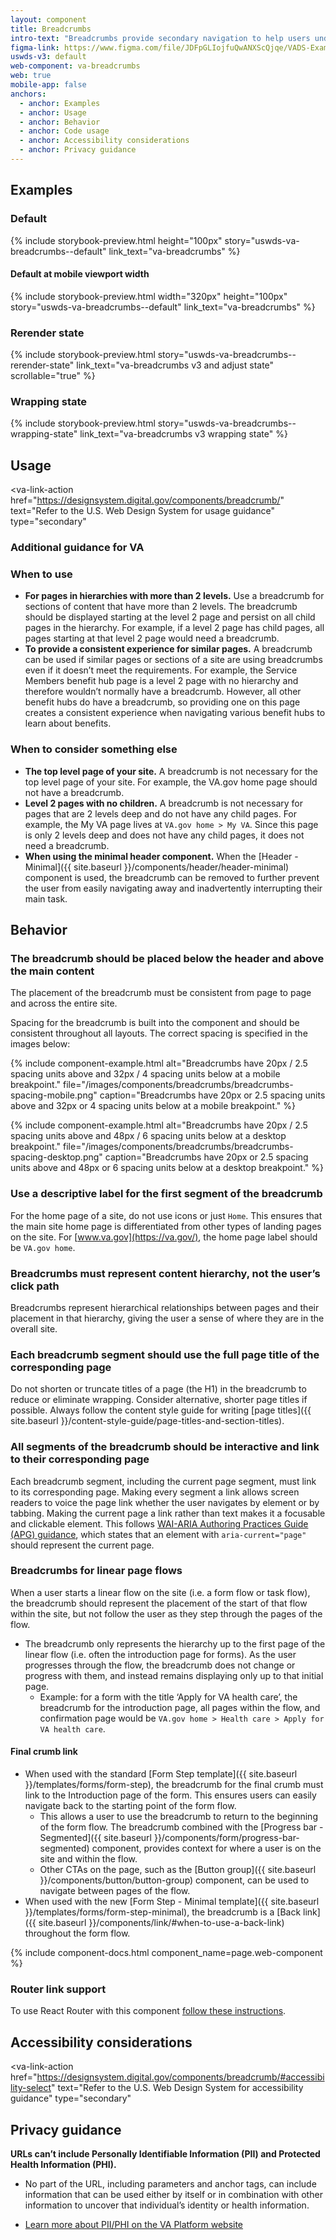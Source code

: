 ```yaml
---
layout: component
title: Breadcrumbs
intro-text: "Breadcrumbs provide secondary navigation to help users understand where they are in a website. In addition, the breadcrumb tells search engines how the site is structured, and it can be displayed in search results (for unauthenticated content that doesn’t require users to be logged in). This can improve rankings, and provide users with additional context."
figma-link: https://www.figma.com/file/JDFpGLIojfuQwANXScQjqe/VADS-Example-Library?type=design&node-id=35%3A151&mode=design&t=ep6tlGT5gNsbWqGP-1
uswds-v3: default
web-component: va-breadcrumbs
web: true
mobile-app: false
anchors:
  - anchor: Examples
  - anchor: Usage
  - anchor: Behavior
  - anchor: Code usage
  - anchor: Accessibility considerations
  - anchor: Privacy guidance
---
```


## Examples

### Default

{% include storybook-preview.html height="100px" story="uswds-va-breadcrumbs--default" link_text="va-breadcrumbs" %}

#### Default at mobile viewport width

{% include storybook-preview.html width="320px" height="100px" story="uswds-va-breadcrumbs--default" link_text="va-breadcrumbs" %}

### Rerender state

{% include storybook-preview.html story="uswds-va-breadcrumbs--rerender-state" link_text="va-breadcrumbs v3 and adjust state" scrollable="true" %}

### Wrapping state

{% include storybook-preview.html story="uswds-va-breadcrumbs--wrapping-state" link_text="va-breadcrumbs v3 wrapping state" %}

## Usage

<va-link-action
  href="https://designsystem.digital.gov/components/breadcrumb/"
  text="Refer to the U.S. Web Design System for usage guidance"
  type="secondary"
></va-link-action>

### Additional guidance for VA

### When to use

* **For pages in hierarchies with more than 2 levels.** Use a breadcrumb for sections of content that have more than 2 levels. The breadcrumb should be displayed starting at the level 2 page and persist on all child pages in the hierarchy. For example, if a level 2 page has child pages, all pages starting at that level 2 page would need a breadcrumb.
* **To provide a consistent experience for similar pages.** A breadcrumb can be used if similar pages or sections of a site are using breadcrumbs even if it doesn’t meet the requirements. For example, the Service Members benefit hub page is a level 2 page with no hierarchy and therefore wouldn’t normally have a breadcrumb. However, all other benefit hubs do have a breadcrumb, so providing one on this page creates a consistent experience when navigating various benefit hubs to learn about benefits.

### When to consider something else

* **The top level page of your site.** A breadcrumb is not necessary for the top level page of your site. For example, the VA.gov home page should not have a breadcrumb.
* **Level 2 pages with no children.** A breadcrumb is not necessary for pages that are 2 levels deep and do not have any child pages. For example, the My VA page lives at `VA.gov home > My VA`. Since this page is only 2 levels deep and does not have any child pages, it does not need a breadcrumb.
* **When using the minimal header component.** When the [Header - Minimal]({{ site.baseurl }}/components/header/header-minimal) component is used, the breadcrumb can be removed to further prevent the user from easily navigating away and inadvertently interrupting their main task.

## Behavior

### The breadcrumb should be placed below the header and above the main content

The placement of the breadcrumb must be consistent from page to page and across the entire site.

Spacing for the breadcrumb is built into the component and should be consistent throughout all layouts. The correct spacing is specified in the images below:

{% include component-example.html alt="Breadcrumbs have 20px / 2.5 spacing units above and 32px / 4 spacing units below at a mobile breakpoint." file="/images/components/breadcrumbs/breadcrumbs-spacing-mobile.png" caption="Breadcrumbs have 20px or 2.5 spacing units above and 32px or 4 spacing units below at a mobile breakpoint." %}

{% include component-example.html alt="Breadcrumbs have 20px / 2.5 spacing units above and 48px / 6 spacing units below at a desktop breakpoint." file="/images/components/breadcrumbs/breadcrumbs-spacing-desktop.png" caption="Breadcrumbs have 20px or 2.5 spacing units above and 48px or 6 spacing units below at a desktop breakpoint." %}

### Use a descriptive label for the first segment of the breadcrumb

For the home page of a site, do not use icons or just `Home`. This ensures that the main site home page is differentiated from other types of landing pages on the site. For [www.va.gov](https://va.gov/), the home page label should be `VA.gov home`.

### Breadcrumbs must represent content hierarchy, not the user’s click path

Breadcrumbs represent hierarchical relationships between pages and their placement in that hierarchy, giving the user a sense of where they are in the overall site.

### Each breadcrumb segment should use the full page title of the corresponding page

Do not shorten or truncate titles of a page (the H1) in the breadcrumb to reduce or eliminate wrapping. Consider alternative, shorter page titles if possible. Always follow the content style guide for writing [page titles]({{ site.baseurl }}/content-style-guide/page-titles-and-section-titles).

### All segments of the breadcrumb should be interactive and link to their corresponding page

Each breadcrumb segment, including the current page segment, must link to its corresponding page. Making every segment a link allows screen readers to voice the page link whether the user navigates by element or by tabbing. Making the current page a link rather than text makes it a focusable and clickable element. This follows [WAI-ARIA Authoring Practices Guide (APG) guidance](https://www.w3.org/WAI/ARIA/apg/patterns/breadcrumb/examples/breadcrumb/), which states that an element with `aria-current="page"` should represent the current page.

### Breadcrumbs for linear page flows

When a user starts a linear flow on the site (i.e. a form flow or task flow), the breadcrumb should represent the placement of the start of that flow within the site, but not follow the user as they step through the pages of the flow.

* The breadcrumb only represents the hierarchy up to the first page of the linear flow (i.e. often the introduction page for forms). As the user progresses through the flow, the breadcrumb does not change or progress with them, and instead remains displaying only up to that initial page.
  * Example: for a form with the title ‘Apply for VA health care’, the breadcrumb for the introduction page, all pages within the flow, and confirmation page would be `VA.gov home > Health care > Apply for VA health care`.

#### Final crumb link

* When used with the standard [Form Step template]({{ site.baseurl }}/templates/forms/form-step), the breadcrumb for the final crumb must link to the Introduction page of the form. This ensures users can easily navigate back to the starting point of the form flow.
  * This allows a user to use the breadcrumb to return to the beginning of the form flow. The breadcrumb combined with the [Progress bar - Segmented]({{ site.baseurl }}/components/form/progress-bar-segmented) component, provides context for where a user is on the site and within the flow.
  * Other CTAs on the page, such as the [Button group]({{ site.baseurl }}/components/button/button-group) component, can be used to navigate between pages of the flow.
* When used with the new [Form Step - Minimal template]({{ site.baseurl }}/templates/forms/form-step-minimal), the breadcrumb is a [Back link]({{ site.baseurl }}/components/link/#when-to-use-a-back-link) throughout the form flow.

{% include component-docs.html component_name=page.web-component %}

### Router link support

To use React Router with this component [follow these instructions](https://design.va.gov/storybook/?path=/docs/uswds-va-breadcrumbs--with-router-link-support#with-router-link-support).

## Accessibility considerations

<va-link-action
  href="https://designsystem.digital.gov/components/breadcrumb/#accessibility-select"
  text="Refer to the U.S. Web Design System for accessibility guidance"
  type="secondary"
></va-link-action>

## Privacy guidance 

**URLs can’t include Personally Identifiable Information (PII) and Protected Health Information (PHI).** 

- No part of the URL, including parameters and anchor tags, can include information that can be used either by itself or in combination with other information to uncover that individual’s identity or health information.  

- [Learn more about PII/PHI on the VA Platform website](https://depo-platform-documentation.scrollhelp.site/research-design/what-is-pii) 
